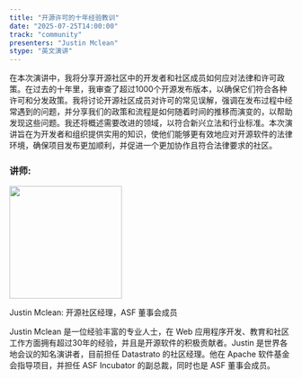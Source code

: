 ```yaml
---
title: "开源许可的十年经验教训"
date: "2025-07-25T14:00:00"
track: "community"
presenters: "Justin Mclean"
stype: "英文演讲"
---
```


在本次演讲中，我将分享开源社区中的开发者和社区成员如何应对法律和许可政策。在过去的十年里，我审查了超过1000个开源发布版本，以确保它们符合各种许可和分发政策。我将讨论开源社区成员对许可的常见误解，强调在发布过程中经常遇到的问题，并分享我们的政策和流程是如何随着时间的推移而演变的，以帮助发现这些问题。我还将概述需要改进的领域，以符合新兴立法和行业标准。本次演讲旨在为开发者和组织提供实用的知识，使他们能够更有效地应对开源软件的法律环境，确保项目发布更加顺利，并促进一个更加协作且符合法律要求的社区。

### 讲师:

<img src="https://sessionize.com/image/f7f9-400o400o1-psgL8jgznDsATwZF9JLL66.jpg" width="200" /><br/>

Justin Mclean: 开源社区经理，ASF 董事会成员

Justin Mclean 是一位经验丰富的专业人士，在 Web 应用程序开发、教育和社区工作方面拥有超过30年的经验，并且是开源软件的积极贡献者。Justin 是世界各地会议的知名演讲者，目前担任 Datastrato 的社区经理。他在 Apache 软件基金会指导项目，并担任 ASF Incubator 的副总裁，同时也是 ASF 董事会成员。